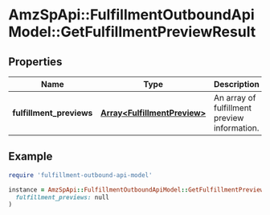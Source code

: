 # AmzSpApi::FulfillmentOutboundApiModel::GetFulfillmentPreviewResult

## Properties

| Name | Type | Description | Notes |
| ---- | ---- | ----------- | ----- |
| **fulfillment_previews** | [**Array&lt;FulfillmentPreview&gt;**](FulfillmentPreview.md) | An array of fulfillment preview information. | [optional] |

## Example

```ruby
require 'fulfillment-outbound-api-model'

instance = AmzSpApi::FulfillmentOutboundApiModel::GetFulfillmentPreviewResult.new(
  fulfillment_previews: null
)
```

